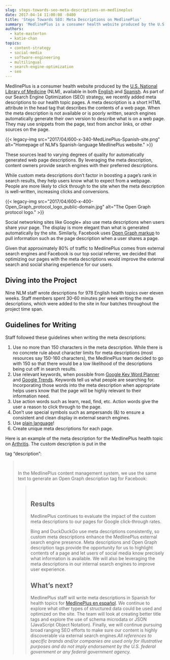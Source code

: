 ```yaml
---
slug: steps-towards-seo-meta-descriptions-on-medlineplus
date: 2017-04-14 11:00:08 -0400
title: 'Steps Towards SEO: Meta Descriptions on MedlinePlus'
summary: 'MedlinePlus is a consumer health website produced by the U.S. National Library of Medicine (NLM), available in both English and Spanish. As part of our Search Engine Optimization (SEO) strategy, we recently added meta descriptions to our health topic pages. A meta description is a short HTML attribute in the head tag that describes the contents of a'
authors:
  - kate-masterton
  - katie-chan
topics:
  - content-strategy
  - social-media
  - software-engineering
  - multilingual
  - search-engine-optimization
  - seo
---
```


MedlinePlus is a consumer health website produced by the [U.S. National Library of Medicine](https://www.nlm.nih.gov/) (NLM), available in both [English](https://medlineplus.gov/) and [Spanish](https://medlineplus.gov/spanish/). As part of our Search Engine Optimization (SEO) strategy, we recently added meta descriptions to our health topic pages. A meta description is a short HTML attribute in the head tag that describes the contents of a web page. When the meta description is not available or is poorly written, search engines automatically generate their own version to describe what is on a web page. They may use snippets from the page, text from anchor links, or other sources on the page.

{{< legacy-img src="2017/04/600-x-340-MedLinePlus-Spanish-site.png" alt="Homepage of NLM’s Spanish-language MedlinePlus website." >}}

These sources lead to varying degrees of quality for automatically generated web page descriptions. By leveraging the meta description, content owners provide search engines with their preferred descriptions.

While custom meta descriptions don’t factor in boosting a page’s rank in search results, they help users know what to expect from a webpage. People are more likely to click through to the site when the meta description is well-written, increasing clicks and conversions.

{{< legacy-img src="2017/04/600-x-400-Open\_Graph\_protocol\_logo\_public-domain.jpg" alt="The Open Graph protocol logo." >}}

Social networking sites like Google+ also use meta descriptions when users share your page. The display is more elegant than what is generated automatically by the site. Similarly, Facebook uses [Open Graph markup](https://developers.facebook.com/docs/sharing/webmasters#markup) to pull information such as the page description when a user shares a page.

Given that approximately 80% of traffic to MedlinePlus comes from external search engines and Facebook is our top social referrer, we decided that optimizing our pages with the meta descriptions would improve the external search and social sharing experience for our users.

## Diving into the Project

Nine NLM staff wrote descriptions for 978 English health topics over eleven weeks. Staff members spent 30-60 minutes per week writing the meta descriptions, which were added to the site in four batches throughout the project time span.

## Guidelines for Writing

Staff followed these guidelines when writing the meta descriptions:

  1. Use no more than 150 characters in the meta description. While there is no concrete rule about character limits for meta descriptions (most resources say 150-160 characters), the MedlinePlus team decided to go with 150 so that there would be a low likelihood of the descriptions being cut off in search results.
  2. Use relevant keywords, when possible from [Google Key Word Planner](https://adwords.google.com/KeywordPlanner) and [Google Trends](https://www.google.com/trends/). Keywords tell us what people are searching for. Incorporating those words into the meta description when appropriate helps users know that the page will be highly relevant to their information need.
  3. Use action words such as learn, read, find, etc. Action words give the user a reason to click through to the page.
  4. Don’t use special symbols such as ampersands (&) to ensure a consistent and clean display in external search engines.
  5. Use [plain language](http://www.plainlanguage.gov/howto/guidelines/FederalPLGuidelines/index.cfm)!
  6. Create unique meta descriptions for each page.

Here is an example of the meta description for the MedlinePlus health topic on [Arthritis](https://medlineplus.gov/arthritis.html). The custom description is put in the 

<meta />
tag “description”:

> <pre><meta name="description" content="Arthritis can cause</pre>
<pre>pain, swelling and stiffness in and around the joints.</pre>
<pre>Learn about the different types of Arthritis and how</pre>
<pre>they can affect you." />
</pre>

In the MedlinePlus content management system, we use the same text to generate an Open Graph description tag for Facebook:

> <pre><meta property="og:description" content="Arthritis can</pre>
<pre>cause pain, swelling and stiffness in and around the</pre>
<pre>joints. Learn about the different types of Arthritis</pre>
<pre>and how they can affect you." />
</pre>

## Results

MedlinePlus continues to evaluate the impact of the custom meta descriptions to our pages for Google click-through rates.

Bing and DuckDuckGo use meta descriptions consistently, so custom meta descriptions enhance the MedlinePlus external search engine presence. Meta descriptions and Open Graph description tags provide the opportunity for us to highlight contents of a page and let users of social media know precisely what information is available. We will also be leveraging the meta descriptions in our internal search engines to improve user experience.

## What’s next?

MedlinePlus staff will write meta descriptions in Spanish for health topics for [MedlinePlus en español](https://medlineplus.gov/spanish/). We continue to explore what other types of structured data could be used and optimized on the site. The team will look at creating better title tags and explore the use of schema microdata or JSON (JavaScript Object Notation). Finally, we will continue pursuing broad ranging SEO efforts to make sure our content is highly discoverable via external search engines._All references to specific brands and/or companies are used only for illustrative purposes and do not imply endorsement by the U.S. federal government or any federal government agency._
